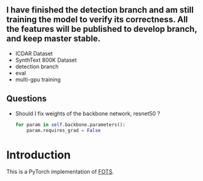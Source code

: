 ## I have finished the detection branch and am still training the model to verify its correctness. All the features will be published to develop branch, and keep master stable. 
 - ICDAR Dataset 
 - SynthText 800K Dataset
 - detection branch 
 - eval
 - multi-gpu training
 
 
## Questions

- Should I fix weights of the backbone network, resnet50 ?
  ```python
  for param in self.backbone.parameters():
      param.requires_grad = False
  ```
 
 

# Introduction

This is a PyTorch implementation of [FOTS](https://arxiv.org/abs/1801.01671).
